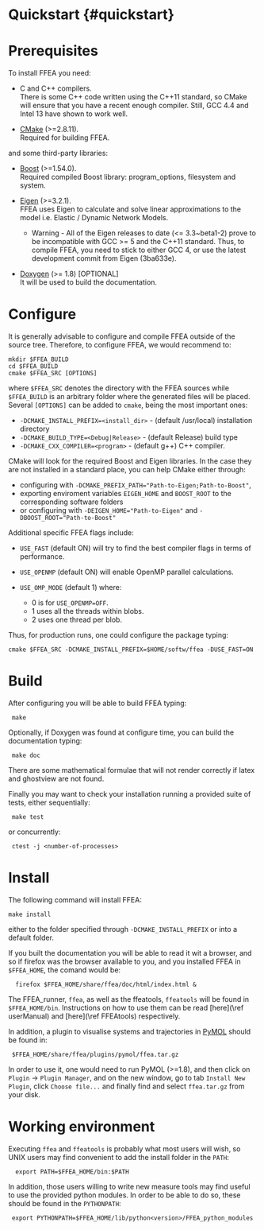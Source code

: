 Quickstart {#quickstart}
============

Prerequisites
=============

To install FFEA you need:

   * C and C++ compilers.   
     There is some C++ code written using 
       the C++11 standard, so CMake will ensure that you have a 
       recent enough compiler. Still, GCC 4.4 and Intel 13 have shown to work well. 

   * [CMake](https://cmake.org) (>=2.8.11).   
     Required for building FFEA.

and some third-party libraries:

   * [Boost](http://www.boost.org) (>=1.54.0).   
     Required compiled Boost library: program_options, filesystem and system.

   * [Eigen](http://eigen.tuxfamily.org) (>=3.2.1).   
     FFEA uses Eigen to calculate and solve linear approximations to the model i.e. Elastic / Dynamic Network Models.

      - Warning - All of the Eigen releases to date (<= 3.3~beta1-2) prove to 
          be incompatible with GCC >= 5 and the C++11 standard. Thus, to compile FFEA,
          you need to stick to either GCC 4, or use the latest development commit 
          from Eigen (3ba633e). 
     
   * [Doxygen](http://www.doxygen.org) (>= 1.8) [OPTIONAL]   
     It will be used to build the documentation.


Configure
=========

It is generally advisable to configure and compile FFEA outside of the source tree. 
Therefore, to configure FFEA, we would recommend to:

    mkdir $FFEA_BUILD
    cd $FFEA_BUILD 
    cmake $FFEA_SRC [OPTIONS]

where ` $FFEA_SRC ` denotes the directory with the FFEA sources while 
  ` $FFEA_BUILD` is an arbitrary folder where the generated files will be placed.
Several ` [OPTIONS] ` can be added to `cmake`, being the most important ones:

  * `-DCMAKE_INSTALL_PREFIX=<install_dir>`       -  (default /usr/local) installation directory
  * `-DCMAKE_BUILD_TYPE=<Debug|Release>` -  (default Release) build type
  * `-DCMAKE_CXX_COMPILER=<program>`     -  (default g++)  C++ compiler.

CMake will look for the required Boost and Eigen libraries. In the case they are not 
 installed in a standard place, you can help CMake either through: 

  * configuring with ` -DCMAKE_PREFIX_PATH="Path-to-Eigen;Path-to-Boost" `,
  * exporting enviroment variables ` EIGEN_HOME `  and ` BOOST_ROOT ` to the corresponding 
      software folders
  * or configuring with ` -DEIGEN_HOME="Path-to-Eigen" ` and  ` -DBOOST_ROOT="Path-to-Boost" `

Additional specific FFEA flags include:

  * `USE_FAST`    (default ON) will try to find the best compiler flags in terms of performance.
  * `USE_OPENMP`  (default ON) will enable OpenMP parallel calculations.
  * `USE_OMP_MODE` (default 1) where:

    - 0 is for ` USE_OPENMP=OFF `.
    - 1 uses all the threads within blobs.
    - 2 uses one thread per blob.

Thus, for production runs, one could configure the package typing:

    cmake $FFEA_SRC -DCMAKE_INSTALL_PREFIX=$HOME/softw/ffea -DUSE_FAST=ON




Build
=====
After configuring you will be able to build FFEA typing:

     make 

Optionally, if Doxygen was found at configure time, 
 you can build the documentation typing:

     make doc 

There are some mathematical formulae that will not render correctly if latex
  and ghostview are not found.


Finally you may want to check your installation running a provided suite of tests, 
 either sequentially:
  
     make test

or concurrently:

     ctest -j <number-of-processes> 


  

Install
=======
The following command will install FFEA:

    make install

either to the folder specified through ` -DCMAKE_INSTALL_PREFIX `
  or into a default folder.


If you built the documentation you will be able to read it wit a browser, 
  and so if firefox was the browser available to you, and you installed 
  FFEA in ` $FFEA_HOME `, the comand would be:

      firefox $FFEA_HOME/share/ffea/doc/html/index.html &


The FFEA_runner, ` ffea `, as well as the ffeatools, ` ffeatools ` will be found 
 in ` $FFEA_HOME/bin `. Instructions on how to use them can be read 
 [here](\ref userManual) and [here](\ref FFEAtools) respectively. 

In addition, a plugin to visualise systems and trajectories in 
 [PyMOL](https://www.pymol.org) should be found in:

     $FFEA_HOME/share/ffea/plugins/pymol/ffea.tar.gz


In order to use it, one would need to run PyMOL (>=1.8), and then click on
  ` Plugin ` -> ` Plugin Manager `, and on the new window, go to tab 
  ` Install New Plugin `, click ` Choose file... ` and finally find and 
  select ` ffea.tar.gz ` from your disk.



Working environment
===================

Executing ` ffea ` and ` ffeatools ` is probably what most users will wish, so 
 UNIX users may find convenient to add the install folder in the ` PATH `:

      export PATH=$FFEA_HOME/bin:$PATH

In addition, those users willing to write new measure tools may find useful to 
 use the provided python modules. In order to be able to do so, these should be 
 found in the ` PYTHONPATH `:

     export PYTHONPATH=$FFEA_HOME/lib/python<version>/FFEA_python_modules

